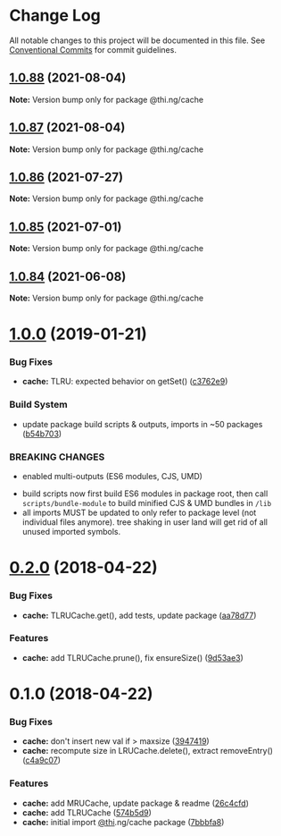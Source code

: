 # Change Log

All notable changes to this project will be documented in this file.
See [Conventional Commits](https://conventionalcommits.org) for commit guidelines.

## [1.0.88](https://github.com/thi-ng/umbrella/compare/@thi.ng/cache@1.0.87...@thi.ng/cache@1.0.88) (2021-08-04)

**Note:** Version bump only for package @thi.ng/cache





## [1.0.87](https://github.com/thi-ng/umbrella/compare/@thi.ng/cache@1.0.86...@thi.ng/cache@1.0.87) (2021-08-04)

**Note:** Version bump only for package @thi.ng/cache





## [1.0.86](https://github.com/thi-ng/umbrella/compare/@thi.ng/cache@1.0.85...@thi.ng/cache@1.0.86) (2021-07-27)

**Note:** Version bump only for package @thi.ng/cache





## [1.0.85](https://github.com/thi-ng/umbrella/compare/@thi.ng/cache@1.0.84...@thi.ng/cache@1.0.85) (2021-07-01)

**Note:** Version bump only for package @thi.ng/cache





## [1.0.84](https://github.com/thi-ng/umbrella/compare/@thi.ng/cache@1.0.83...@thi.ng/cache@1.0.84) (2021-06-08)

**Note:** Version bump only for package @thi.ng/cache





# [1.0.0](https://github.com/thi-ng/umbrella/compare/@thi.ng/cache@0.2.40...@thi.ng/cache@1.0.0) (2019-01-21)

### Bug Fixes

* **cache:** TLRU: expected behavior on getSet() ([c3762e9](https://github.com/thi-ng/umbrella/commit/c3762e9))

### Build System

* update package build scripts & outputs, imports in ~50 packages ([b54b703](https://github.com/thi-ng/umbrella/commit/b54b703))

### BREAKING CHANGES

* enabled multi-outputs (ES6 modules, CJS, UMD)

- build scripts now first build ES6 modules in package root, then call
  `scripts/bundle-module` to build minified CJS & UMD bundles in `/lib`
- all imports MUST be updated to only refer to package level
  (not individual files anymore). tree shaking in user land will get rid of
  all unused imported symbols.

<a name="0.2.0"></a>
# [0.2.0](https://github.com/thi-ng/umbrella/compare/@thi.ng/cache@0.1.0...@thi.ng/cache@0.2.0) (2018-04-22)

### Bug Fixes

* **cache:** TLRUCache.get(), add tests, update package ([aa78d77](https://github.com/thi-ng/umbrella/commit/aa78d77))

### Features

* **cache:** add TLRUCache.prune(), fix ensureSize() ([9d53ae3](https://github.com/thi-ng/umbrella/commit/9d53ae3))

<a name="0.1.0"></a>
# 0.1.0 (2018-04-22)

### Bug Fixes

* **cache:** don't insert new val if > maxsize ([3947419](https://github.com/thi-ng/umbrella/commit/3947419))
* **cache:** recompute size in LRUCache.delete(), extract removeEntry() ([c4a9c07](https://github.com/thi-ng/umbrella/commit/c4a9c07))

### Features

* **cache:** add MRUCache, update package & readme ([26c4cfd](https://github.com/thi-ng/umbrella/commit/26c4cfd))
* **cache:** add TLRUCache ([574b5d9](https://github.com/thi-ng/umbrella/commit/574b5d9))
* **cache:** initial import [@thi](https://github.com/thi).ng/cache package ([7bbbfa8](https://github.com/thi-ng/umbrella/commit/7bbbfa8))

